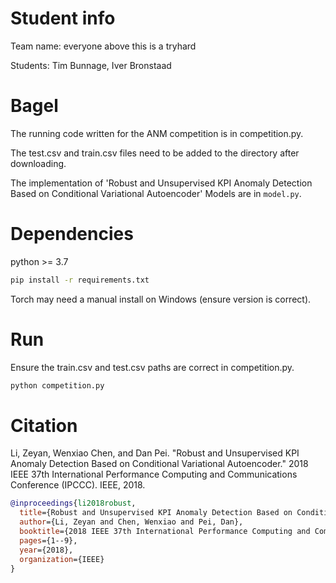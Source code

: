 # Student info
Team name: everyone above this is a tryhard

Students: Tim Bunnage, Iver Bronstaad

# Bagel
The running code written for the ANM competition is in competition.py.

The test.csv and train.csv files need to be added to the directory after downloading.

The implementation of 'Robust and Unsupervised KPI Anomaly Detection Based on Conditional Variational Autoencoder'
Models are in `model.py`.

# Dependencies
python >= 3.7

``` bash
pip install -r requirements.txt
```
Torch may need a manual install on Windows (ensure version is correct).


# Run
Ensure the train.csv and test.csv paths are correct in competition.py.
``` bash
python competition.py
```



# Citation
Li, Zeyan, Wenxiao Chen, and Dan Pei. "Robust and Unsupervised KPI Anomaly Detection Based on Conditional Variational Autoencoder." 2018 IEEE 37th International Performance Computing and Communications Conference (IPCCC). IEEE, 2018.

``` bibtex
@inproceedings{li2018robust,
  title={Robust and Unsupervised KPI Anomaly Detection Based on Conditional Variational Autoencoder},
  author={Li, Zeyan and Chen, Wenxiao and Pei, Dan},
  booktitle={2018 IEEE 37th International Performance Computing and Communications Conference (IPCCC)},
  pages={1--9},
  year={2018},
  organization={IEEE}
}
```
